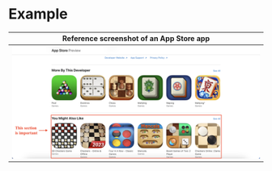 # Example

| Reference screenshot of an App Store app |
| ---------------------------------------- |
| <img src = "../../docs/app_store.png">    |
